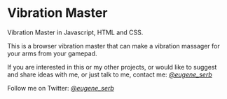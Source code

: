 # Vibration Master
Vibration Master in Javascript, HTML and CSS.

This is a browser vibration master that can make a vibration massager for your arms from your gamepad.

If you are interested in this or my other projects, or would like to suggest and share ideas with me, or just talk to me, contact me: *[@eugene_serb](https://t.me/eugene_serb)*

Follow me on Twitter: *[@eugene_serb](https://twitter.com/eugene_serb)*

